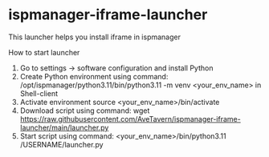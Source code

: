 # ispmanager-iframe-launcher
This launcher helps you install iframe in ispmanager

How to start launcher
1. Go to settings -> software configuration and install Python
2. Create Python environment using command: /opt/ispmanager/python3.11/bin/python3.11 -m venv <your_env_name> in Shell-client
3. Activate environment source <your_env_name>/bin/activate
4. Download script using command: wget https://raw.githubusercontent.com/AveTavern/ispmanager-iframe-launcher/main/launcher.py
5. Start script using command: <your_env_name>/bin/python3.11 /USERNAME/launcher.py
